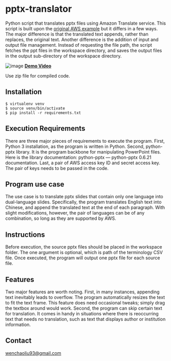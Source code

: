 # pptx-translator

Python script that translates pptx files using Amazon Translate service. This script is built upon the [original AWS example](https://github.com/aws-samples/pptx-translator) but it differs in a few ways. The major difference is that the translated text appends, rather than replaces, the original text. Another difference is the addition of input and output file management. Instead of requesting the file path, the script fetches the ppt files in the workspace directory, and saves the output files in the output sub-directory of the workspace directory.

![image](https://github.com/wenchaoliu-93/pptx-translator-bilingual/assets/121582343/afeb667d-4d71-4630-8550-82d42799af21)
[**Demo Video**](https://www.youtube.com/watch?v=hHuFEh-w1dE)

Use zip file for compiled code.

## Installation

```
$ virtualenv venv
$ source venv/bin/activate
$ pip install -r requirements.txt
```

## Execution Requirements 

There are three major pieces of requirements to execute the program. First, Python 3 installation, as the program is written in Python. Second, python-pptx library. It is the program backbone for manipulating PowerPoint files. Here is the library documentation: python-pptx — python-pptx 0.6.21 documentation. Last, a pair of AWS access key ID and secret access key. The pair of keys needs to be passed in the code. 

## Program use case 

The use case is to translate pptx slides that contain only one language into dual-language slides. Specifically, the program translates English text into Chinese, and append the translated text at the end of each paragraph. With slight modifications, however, the pair of languages can be of any combination, so long as they are supported by AWS.  

## Instructions 

Before execution, the source pptx files should be placed in the workspace folder. The one argument is optional, which is path of the terminology CSV file.  Once executed, the program will output one pptx file for each source file. 

## Features 

Two major features are worth noting. First, in many instances, appending text inevitably leads to overflow. The program automatically resizes the text to fit the text frame. This feature does need occasional tweaks; simply drag the textbox around would work. Second, the program can skip certain text for translation. It comes in handy in situations where there is reoccurring text that needs no translation, such as text that displays author or institution information. 

## Contact

wenchaoliu93@gmail.com
